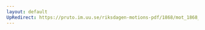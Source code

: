 ```yaml
---
layout: default
UpRedirect: https://pruto.im.uu.se/riksdagen-motions-pdf/1868/mot_1868__ak__37/mot_1868__ak__37-002.pdf
---
```

